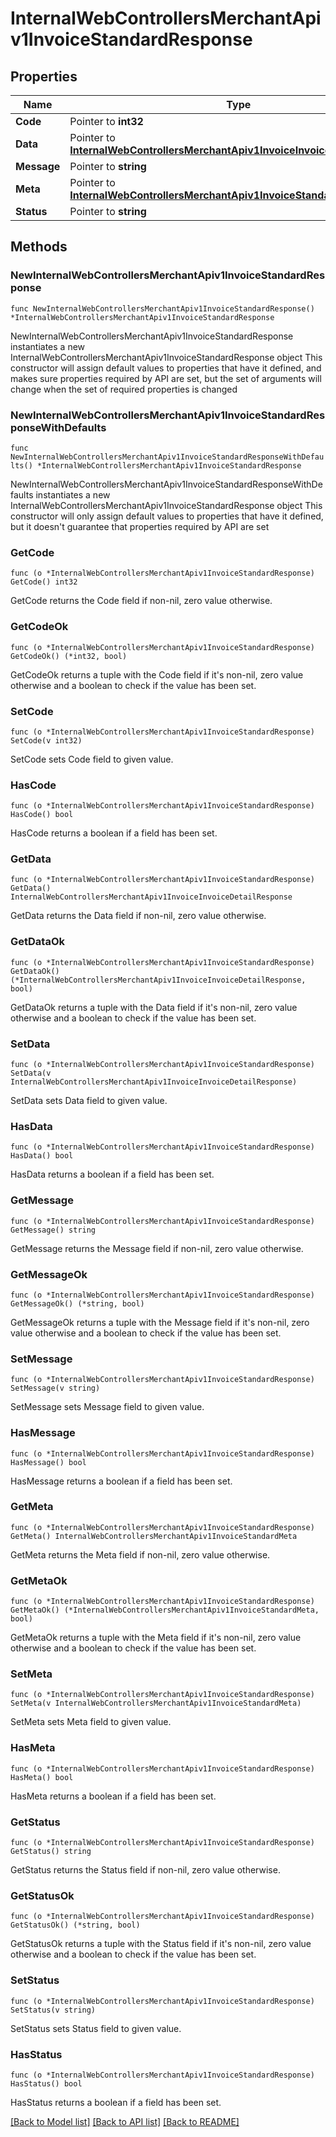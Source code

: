 # InternalWebControllersMerchantApiv1InvoiceStandardResponse

## Properties

Name | Type | Description | Notes
------------ | ------------- | ------------- | -------------
**Code** | Pointer to **int32** |  | [optional] 
**Data** | Pointer to [**InternalWebControllersMerchantApiv1InvoiceInvoiceDetailResponse**](InternalWebControllersMerchantApiv1InvoiceInvoiceDetailResponse.md) |  | [optional] 
**Message** | Pointer to **string** |  | [optional] 
**Meta** | Pointer to [**InternalWebControllersMerchantApiv1InvoiceStandardMeta**](InternalWebControllersMerchantApiv1InvoiceStandardMeta.md) |  | [optional] 
**Status** | Pointer to **string** |  | [optional] 

## Methods

### NewInternalWebControllersMerchantApiv1InvoiceStandardResponse

`func NewInternalWebControllersMerchantApiv1InvoiceStandardResponse() *InternalWebControllersMerchantApiv1InvoiceStandardResponse`

NewInternalWebControllersMerchantApiv1InvoiceStandardResponse instantiates a new InternalWebControllersMerchantApiv1InvoiceStandardResponse object
This constructor will assign default values to properties that have it defined,
and makes sure properties required by API are set, but the set of arguments
will change when the set of required properties is changed

### NewInternalWebControllersMerchantApiv1InvoiceStandardResponseWithDefaults

`func NewInternalWebControllersMerchantApiv1InvoiceStandardResponseWithDefaults() *InternalWebControllersMerchantApiv1InvoiceStandardResponse`

NewInternalWebControllersMerchantApiv1InvoiceStandardResponseWithDefaults instantiates a new InternalWebControllersMerchantApiv1InvoiceStandardResponse object
This constructor will only assign default values to properties that have it defined,
but it doesn't guarantee that properties required by API are set

### GetCode

`func (o *InternalWebControllersMerchantApiv1InvoiceStandardResponse) GetCode() int32`

GetCode returns the Code field if non-nil, zero value otherwise.

### GetCodeOk

`func (o *InternalWebControllersMerchantApiv1InvoiceStandardResponse) GetCodeOk() (*int32, bool)`

GetCodeOk returns a tuple with the Code field if it's non-nil, zero value otherwise
and a boolean to check if the value has been set.

### SetCode

`func (o *InternalWebControllersMerchantApiv1InvoiceStandardResponse) SetCode(v int32)`

SetCode sets Code field to given value.

### HasCode

`func (o *InternalWebControllersMerchantApiv1InvoiceStandardResponse) HasCode() bool`

HasCode returns a boolean if a field has been set.

### GetData

`func (o *InternalWebControllersMerchantApiv1InvoiceStandardResponse) GetData() InternalWebControllersMerchantApiv1InvoiceInvoiceDetailResponse`

GetData returns the Data field if non-nil, zero value otherwise.

### GetDataOk

`func (o *InternalWebControllersMerchantApiv1InvoiceStandardResponse) GetDataOk() (*InternalWebControllersMerchantApiv1InvoiceInvoiceDetailResponse, bool)`

GetDataOk returns a tuple with the Data field if it's non-nil, zero value otherwise
and a boolean to check if the value has been set.

### SetData

`func (o *InternalWebControllersMerchantApiv1InvoiceStandardResponse) SetData(v InternalWebControllersMerchantApiv1InvoiceInvoiceDetailResponse)`

SetData sets Data field to given value.

### HasData

`func (o *InternalWebControllersMerchantApiv1InvoiceStandardResponse) HasData() bool`

HasData returns a boolean if a field has been set.

### GetMessage

`func (o *InternalWebControllersMerchantApiv1InvoiceStandardResponse) GetMessage() string`

GetMessage returns the Message field if non-nil, zero value otherwise.

### GetMessageOk

`func (o *InternalWebControllersMerchantApiv1InvoiceStandardResponse) GetMessageOk() (*string, bool)`

GetMessageOk returns a tuple with the Message field if it's non-nil, zero value otherwise
and a boolean to check if the value has been set.

### SetMessage

`func (o *InternalWebControllersMerchantApiv1InvoiceStandardResponse) SetMessage(v string)`

SetMessage sets Message field to given value.

### HasMessage

`func (o *InternalWebControllersMerchantApiv1InvoiceStandardResponse) HasMessage() bool`

HasMessage returns a boolean if a field has been set.

### GetMeta

`func (o *InternalWebControllersMerchantApiv1InvoiceStandardResponse) GetMeta() InternalWebControllersMerchantApiv1InvoiceStandardMeta`

GetMeta returns the Meta field if non-nil, zero value otherwise.

### GetMetaOk

`func (o *InternalWebControllersMerchantApiv1InvoiceStandardResponse) GetMetaOk() (*InternalWebControllersMerchantApiv1InvoiceStandardMeta, bool)`

GetMetaOk returns a tuple with the Meta field if it's non-nil, zero value otherwise
and a boolean to check if the value has been set.

### SetMeta

`func (o *InternalWebControllersMerchantApiv1InvoiceStandardResponse) SetMeta(v InternalWebControllersMerchantApiv1InvoiceStandardMeta)`

SetMeta sets Meta field to given value.

### HasMeta

`func (o *InternalWebControllersMerchantApiv1InvoiceStandardResponse) HasMeta() bool`

HasMeta returns a boolean if a field has been set.

### GetStatus

`func (o *InternalWebControllersMerchantApiv1InvoiceStandardResponse) GetStatus() string`

GetStatus returns the Status field if non-nil, zero value otherwise.

### GetStatusOk

`func (o *InternalWebControllersMerchantApiv1InvoiceStandardResponse) GetStatusOk() (*string, bool)`

GetStatusOk returns a tuple with the Status field if it's non-nil, zero value otherwise
and a boolean to check if the value has been set.

### SetStatus

`func (o *InternalWebControllersMerchantApiv1InvoiceStandardResponse) SetStatus(v string)`

SetStatus sets Status field to given value.

### HasStatus

`func (o *InternalWebControllersMerchantApiv1InvoiceStandardResponse) HasStatus() bool`

HasStatus returns a boolean if a field has been set.


[[Back to Model list]](../README.md#documentation-for-models) [[Back to API list]](../README.md#documentation-for-api-endpoints) [[Back to README]](../README.md)


